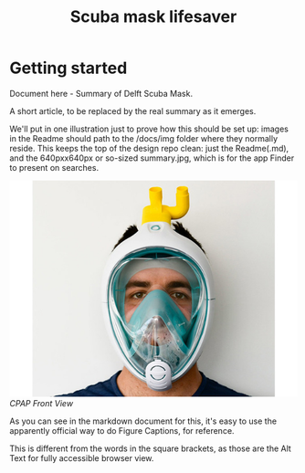﻿---
title: Scuba mask lifesaver
description: > 
    A reusable full face mask for use by medical staff in operating rooms and intensive care units has been developed by a team of anesthesiologists from the Haaglanden Medical Centre (HMC) in the Netherlands, in co-operation with engineers at Delft University of Technology.
      
keywords:
  - covid-19
  - medical equipment
  - mask
  - scuba mask
  - filter
  - patient 
  - recovery 
  - critical 
  - intensive care 
  - equipment 
  - emergency 
  - emt 
  - treatment 
  - hospital
  - operating room
project-link: https://www.covidlifesavermask.com/
made: true
intended-use: >-
    tbd
made-independently: false
license:
  hardware: undefined
okh-manifest-version: 1.0.0
date-updated: undefined
version: v.1.0.0
manifest-author:
  name: Jan 
  affiliation: 
    - TU Delft
    - Haaglanden Medical Centre (HMC)
contributors:
  - Jerry de vos
  - Another name
  - 
sub-parts:
  - Filter of certain type
  - undefined
location:
  - Netherlands, Delft
---
# Getting started
Document here - Summary of Delft Scuba Mask.

A short article, to be replaced by the real summary as it emerges.

We'll put in one illustration just to prove how this should be set up:  images in the Readme should path to the /docs/img folder where they normally reside. This keeps the top of the design repo clean:  just the Readme(.md), and the 640pxx640px or so-sized summary.jpg, which is for the app Finder to present on searches.

![CPAP Front View](docs/img/cpap_600b.jpg)*CPAP Front View*

As you can see in the markdown document for this, it's easy to use the apparently official way to do Figure Captions, for reference.

This is different from the words in the square brackets, as those are the Alt Text for fully  accessible browser view.





